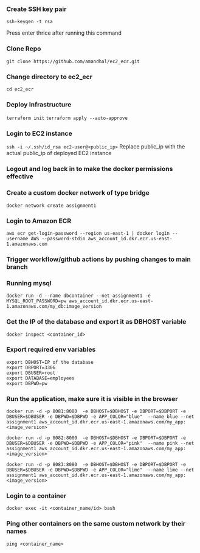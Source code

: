 ### Create SSH key pair
```ssh-keygen -t rsa```

Press enter thrice after running this command

### Clone Repo
```git clone https://github.com/amandhal/ec2_ecr.git```

### Change directory to ec2_ecr
```cd ec2_ecr```

### Deploy Infrastructure
```terraform init```
```terraform apply --auto-approve```

### Login to EC2 instance
```ssh -i ~/.ssh/id_rsa ec2-user@<public_ip>```
Replace public_ip with the actual public_ip of deployed EC2 instance

### Logout and log back in to make the docker permissions effective

### Create a custom docker network of type bridge
```docker network create assignment1```

### Login to Amazon ECR
```aws ecr get-login-password --region us-east-1 | docker login --username AWS --password-stdin aws_account_id.dkr.ecr.us-east-1.amazonaws.com```

### Trigger workflow/github actions by pushing changes to main branch

### Running mysql
```docker run -d --name dbcontainer --net assignment1 -e MYSQL_ROOT_PASSWORD=pw aws_account_id.dkr.ecr.us-east-1.amazonaws.com/my_db:image_version```

### Get the IP of the database and export it as DBHOST variable
```docker inspect <container_id>```

### Export required env variables
```
export DBHOST=IP of the database
export DBPORT=3306
export DBUSER=root
export DATABASE=employees
export DBPWD=pw
```

### Run the application, make sure it is visible in the browser
```docker run -d -p 8081:8080  -e DBHOST=$DBHOST -e DBPORT=$DBPORT -e  DBUSER=$DBUSER -e DBPWD=$DBPWD -e APP_COLOR="blue"  --name blue --net assignment1 aws_account_id.dkr.ecr.us-east-1.amazonaws.com/my_app:<image_version>```

```docker run -d -p 8082:8080  -e DBHOST=$DBHOST -e DBPORT=$DBPORT -e  DBUSER=$DBUSER -e DBPWD=$DBPWD -e APP_COLOR="pink"  --name pink --net assignment1 aws_account_id.dkr.ecr.us-east-1.amazonaws.com/my_app:<image_version>```

```docker run -d -p 8083:8080  -e DBHOST=$DBHOST -e DBPORT=$DBPORT -e  DBUSER=$DBUSER -e DBPWD=$DBPWD -e APP_COLOR="lime"  --name lime --net assignment1 aws_account_id.dkr.ecr.us-east-1.amazonaws.com/my_app:<image_version>```

### Login to a container
```docker exec -it <container_name/id> bash```

### Ping other containers on the same custom network by their names
```ping <container_name>```
